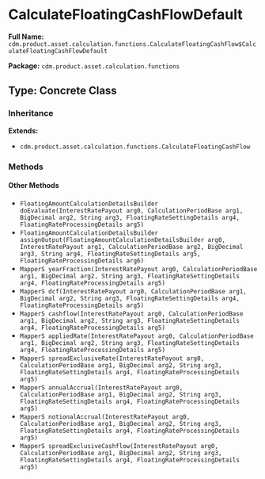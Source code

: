 # CalculateFloatingCashFlowDefault

**Full Name:** `cdm.product.asset.calculation.functions.CalculateFloatingCashFlow$CalculateFloatingCashFlowDefault`

**Package:** `cdm.product.asset.calculation.functions`

## Type: Concrete Class

### Inheritance

**Extends:**
- `cdm.product.asset.calculation.functions.CalculateFloatingCashFlow`

### Methods

#### Other Methods

- `FloatingAmountCalculationDetailsBuilder doEvaluate(InterestRatePayout arg0, CalculationPeriodBase arg1, BigDecimal arg2, String arg3, FloatingRateSettingDetails arg4, FloatingRateProcessingDetails arg5)`
- `FloatingAmountCalculationDetailsBuilder assignOutput(FloatingAmountCalculationDetailsBuilder arg0, InterestRatePayout arg1, CalculationPeriodBase arg2, BigDecimal arg3, String arg4, FloatingRateSettingDetails arg5, FloatingRateProcessingDetails arg6)`
- `MapperS yearFraction(InterestRatePayout arg0, CalculationPeriodBase arg1, BigDecimal arg2, String arg3, FloatingRateSettingDetails arg4, FloatingRateProcessingDetails arg5)`
- `MapperS dcf(InterestRatePayout arg0, CalculationPeriodBase arg1, BigDecimal arg2, String arg3, FloatingRateSettingDetails arg4, FloatingRateProcessingDetails arg5)`
- `MapperS cashflow(InterestRatePayout arg0, CalculationPeriodBase arg1, BigDecimal arg2, String arg3, FloatingRateSettingDetails arg4, FloatingRateProcessingDetails arg5)`
- `MapperS appliedRate(InterestRatePayout arg0, CalculationPeriodBase arg1, BigDecimal arg2, String arg3, FloatingRateSettingDetails arg4, FloatingRateProcessingDetails arg5)`
- `MapperS spreadExclusiveRate(InterestRatePayout arg0, CalculationPeriodBase arg1, BigDecimal arg2, String arg3, FloatingRateSettingDetails arg4, FloatingRateProcessingDetails arg5)`
- `MapperS annualAccrual(InterestRatePayout arg0, CalculationPeriodBase arg1, BigDecimal arg2, String arg3, FloatingRateSettingDetails arg4, FloatingRateProcessingDetails arg5)`
- `MapperS notionalAccrual(InterestRatePayout arg0, CalculationPeriodBase arg1, BigDecimal arg2, String arg3, FloatingRateSettingDetails arg4, FloatingRateProcessingDetails arg5)`
- `MapperS spreadExclusiveCashflow(InterestRatePayout arg0, CalculationPeriodBase arg1, BigDecimal arg2, String arg3, FloatingRateSettingDetails arg4, FloatingRateProcessingDetails arg5)`


